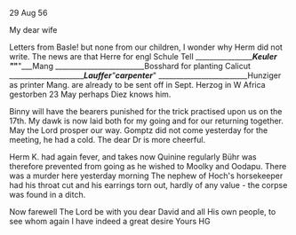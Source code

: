  29 Aug 56

My dear wife

Letters from Basle! but none from our children, I wonder why Herm did not write. The news are that Herre for engl Schule Tell
_________________________Keuler "___"______"___Mang
_________________________Bosshard for planting Calicut
_________________________Lauffer___"__carpenter___"
_________________________Hunziger as printer Mang.
are already to be sent off in Sept. Herzog in W Africa gestorben 23 May perhaps Diez knows him.

Binny will have the bearers punished for the trick practised upon us on the 17th. My dawk is now laid both for my going and for our returning together. May the Lord prosper our way. Gomptz did not come yesterday for the meeting, he had a cold. The dear Dr is more cheerful.

Herm K. had again fever, and takes now Quinine regularly Bühr was therefore prevented from going as he wished to Moolky and Oodapu. There was a murder here yesterday morning The nephew of Hoch's horsekeeper had his throat cut and his earrings torn out, hardly of any value - the corpse was found in a ditch.

Now farewell The Lord be with you dear David and all His own people, to see whom again I have indeed a great desire
 Yours HG

